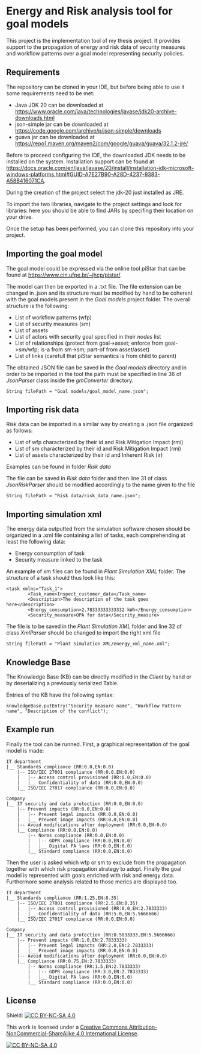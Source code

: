 
# Energy and Risk analysis tool for goal models

This project is the implementation tool of my thesis project. It provides support to the propagation of energy and risk data of security measures and workflow patterns over a goal model representing security policies.


## Requirements

The repository can be cloned in your IDE, but before being able to use it some requirements need to be met:

- Java JDK 20 can be downloaded at https://www.oracle.com/java/technologies/javase/jdk20-archive-downloads.html
- json-simple jar can be downloaded at https://code.google.com/archive/p/json-simple/downloads
- guava jar can be downloaded at https://repo1.maven.org/maven2/com/google/guava/guava/32.1.2-jre/

Before to proceed configuring the IDE, the downloaded JDK needs to be installed on the system. Installation support can be found at https://docs.oracle.com/en/java/javase/20/install/installation-jdk-microsoft-windows-platforms.html#GUID-A7E27B90-A28D-4237-9383-A58B416071CA.

During the creation of the project select the jdk-20 just installed as JRE.

To import the two libraries, navigate to the project settings and look for libraries: here you should be able to find JARs by specifing their location on your drive.

Once the setup has been performed, you can clone this repository into your project.


## Importing the goal model

The goal model could be expressed via the online tool piStar that can be found at https://www.cin.ufpe.br/~jhcp/pistar/.

The model can then be exported in a .txt file. The file extension can be changed in .json and its structure must be modified by hand to be coherent with the goal models present in the *Goal models* project folder. The overall structure is the following:

- List of workflow patterns (wfp)
- List of security measures (sm)
- List of assets
- List of actors with security goal specified in their *nodes* list
- List of relationships (protect from goal->asset; enforce from goal->sm/wfp; is-a from sm->sm; part-of from asset/asset)
- List of links (carefull that piStar semantics is from child to parent)

The obtained JSON file can be saved in the *Goal models* directory and in order to be imported in the tool the path must be specified in line 36 of *JsonParser* class inside the *gmConverter* directory.

```
String filePath = "Goal models/goal_model_name.json";
```
 
## Importing risk data

Risk data can be imported in a similar way by creating a .json file organized as follows:

- List of wfp characterized by their id and Risk Mitigation Impact (rmi)
- List of sm characterized by their id and Risk Mitigation Impact (rmi)
- List of assets characterized by their id and Inherent Risk (ir)

Examples can be found in folder *Risk data*

The file can be saved in *Risk data* folder and then line 31 of class *JsonRiskParser* should be modified accordingly to the name given to the file

```
String filePath = "Risk data/risk_data_name.json";
```
## Importing simulation xml

The energy data outputted from the simulation software chosen should be organized in a .xml file containing a list of tasks, each comprehending at least the following data:
- Energy consumption of task
- Security measure linked to the task

An example of xm files can be found in *Plant Simulation XML* folder. The structure of a task should thus look like this:

```
<task xmlns="Task_1">
		<Task_name>Inspect_customer_data</Task_name>
		<Description>The description of the task goes here</Description>
		<Energy_consumption>2.78333333333332 kWh</Energy_consumption>
		<Security_measure>OPA for data</Security_measure>
```

The file is to be saved in the *Plant Simulation XML* folder and line 32 of class *XmlParser* should be changed to import the right xml file

```
String filePath = "Plant Simulation XML/energy_xml_name.xml";
```
## Knowledge Base

The Knowledge Base (KB) can be directly modified in the *Client* by hand or by deserializing a previously serialized Table. 

Entries of the KB have the following syntax:

```
knowledgeBase.putEntry("Security measure name", "Workflow Pattern name", "Description of the conflict");
```
## Example run

Finally the tool can be runned. First, a graphical representation of the goal model is made:

```
IT department
|__ Standards compliance (RR:0.0,EN:0.0)
    |-- ISO/IEC 27001 compliance (RR:0.0,EN:0.0)
    |   |-- Access control provisioned (RR:0.0,EN:0.0)
    |   |__ Confidentiality of data (RR:0.0,EN:0.0)
    |__ ISO/IEC 27017 compliance (RR:0.0,EN:0.0)

Company
|__ IT security and data protection (RR:0.0,EN:0.0)
    |-- Prevent impacts (RR:0.0,EN:0.0)
    |   |-- Prevent legal impacts (RR:0.0,EN:0.0)
    |   |__ Prevent image impacts (RR:0.0,EN:0.0)
    |-- Avoid modifications after deployment (RR:0.0,EN:0.0)
    |__ Compliance (RR:0.0,EN:0.0)
        |-- Norms compliance (RR:0.0,EN:0.0)
        |   |-- GDPR compliance (RR:0.0,EN:0.0)
        |   |__ Digital PA laws (RR:0.0,EN:0.0)
        |__ Standard compliance (RR:0.0,EN:0.0)
```

Then the user is asked which wfp or sm to exclude from the propagation together with which risk propagation strategy to adopt. Finally the goal model is represented with goals enriched with risk and energy data. Furthermore some analysis related to those merics are displayed too.

```
IT department
|__ Standards compliance (RR:1.25,EN:8.35)
    |-- ISO/IEC 27001 compliance (RR:2.5,EN:8.35)
    |   |-- Access control provisioned (RR:0.0,EN:2.7833333)
    |   |__ Confidentiality of data (RR:5.0,EN:5.5666666)
    |__ ISO/IEC 27017 compliance (RR:0.0,EN:0.0)

Company
|__ IT security and data protection (RR:0.5833333,EN:5.5666666)
    |-- Prevent impacts (RR:1.0,EN:2.7833333)
    |   |-- Prevent legal impacts (RR:2.0,EN:2.7833333)
    |   |__ Prevent image impacts (RR:0.0,EN:0.0)
    |-- Avoid modifications after deployment (RR:0.0,EN:0.0)
    |__ Compliance (RR:0.75,EN:2.7833333)
        |-- Norms compliance (RR:1.5,EN:2.7833333)
        |   |-- GDPR compliance (RR:3.0,EN:2.7833333)
        |   |__ Digital PA laws (RR:0.0,EN:0.0)
        |__ Standard compliance (RR:0.0,EN:0.0)
```
## License

Shield: [![CC BY-NC-SA 4.0][cc-by-nc-sa-shield]][cc-by-nc-sa]

This work is licensed under a
[Creative Commons Attribution-NonCommercial-ShareAlike 4.0 International License][cc-by-nc-sa].

[![CC BY-NC-SA 4.0][cc-by-nc-sa-image]][cc-by-nc-sa]

[cc-by-nc-sa]: http://creativecommons.org/licenses/by-nc-sa/4.0/
[cc-by-nc-sa-image]: https://licensebuttons.net/l/by-nc-sa/4.0/88x31.png
[cc-by-nc-sa-shield]: https://img.shields.io/badge/License-CC%20BY--NC--SA%204.0-lightgrey.svg

